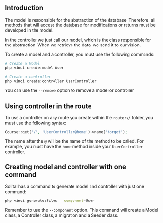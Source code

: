 ## Introduction

The model is responsible for the abstraction of the database. Therefore, all methods that will access the database for modifications or returns must be developed in the model.

In the controller we just call our model, which is the class responsible for the abstraction. When we retrieve the data, we send it to our vision.

To create a model and a controller, you must use the following commands:

```bash
# Create a Model
php vinci create:model User

# Create a controller
php vinci create:controller UserController
```

You can use the `--remove` option to remove a model or controller

## Using controller in the route

To use a controller on any route you create within the `routers/` folder, you must use the following syntax:

```php
Course::get('/', 'UserController@home')->name('forgot');
```

The name after the `@` will be the name of the method to be called. For example, you must have the `home` method inside your `UserController` controller.

## Creating model and controller with one command

Solital has a command to generate model and controller with just one command:

```bash
php vinci generate:files --component=User
```

Remember to use the `--component` option. This command will create a Model class, a Controller class, a migration and a Seeder class.